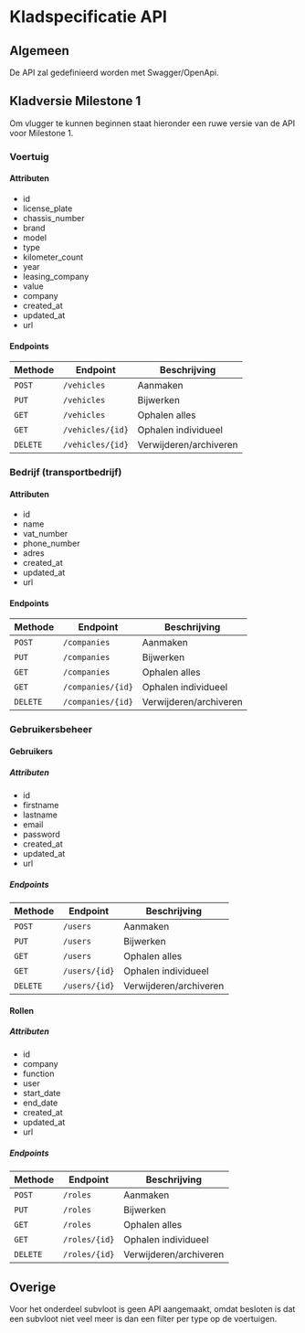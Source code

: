 # Kladspecificatie API

## Algemeen

De API zal gedefinieerd worden met Swagger/OpenApi.

## Kladversie Milestone 1

Om vlugger te kunnen beginnen staat hieronder een ruwe versie van de API voor Milestone 1.

### Voertuig

#### Attributen
- id
- license_plate
- chassis_number
- brand
- model
- type
- kilometer_count
- year
- leasing_company
- value
- company
- created_at
- updated_at
- url

#### Endpoints

| Methode  | Endpoint         | Beschrijving           |
|----------|------------------|------------------------|
| `POST`   | `/vehicles`      | Aanmaken               |
| `PUT`    | `/vehicles`      | Bijwerken              |
| `GET`    | `/vehicles`      | Ophalen alles          |
| `GET`    | `/vehicles/{id}` | Ophalen individueel    |
| `DELETE` | `/vehicles/{id}` | Verwijderen/archiveren |

### Bedrijf (transportbedrijf)

#### Attributen

- id
- name
- vat_number
- phone_number
- adres
- created_at
- updated_at
- url

#### Endpoints

| Methode  | Endpoint          | Beschrijving           |
|----------|-------------------|------------------------|
| `POST`   | `/companies`      | Aanmaken               |
| `PUT`    | `/companies`      | Bijwerken              |
| `GET`    | `/companies`      | Ophalen alles          |
| `GET`    | `/companies/{id}` | Ophalen individueel    |
| `DELETE` | `/companies/{id}` | Verwijderen/archiveren |

### Gebruikersbeheer

#### Gebruikers

##### Attributen

- id
- firstname
- lastname
- email
- password
- created_at
- updated_at
- url

##### Endpoints

| Methode  | Endpoint      | Beschrijving           |
|----------|---------------|------------------------|
| `POST`   | `/users`      | Aanmaken               |
| `PUT`    | `/users`      | Bijwerken              |
| `GET`    | `/users`      | Ophalen alles          |
| `GET`    | `/users/{id}` | Ophalen individueel    |
| `DELETE` | `/users/{id}` | Verwijderen/archiveren |

#### Rollen

##### Attributen

- id
- company
- function
- user
- start_date
- end_date
- created_at
- updated_at
- url

##### Endpoints

| Methode  | Endpoint      | Beschrijving           |
|----------|---------------|------------------------|
| `POST`   | `/roles`      | Aanmaken               |
| `PUT`    | `/roles`      | Bijwerken              |
| `GET`    | `/roles`      | Ophalen alles          |
| `GET`    | `/roles/{id}` | Ophalen individueel    |
| `DELETE` | `/roles/{id}` | Verwijderen/archiveren |


## Overige

Voor het onderdeel subvloot is geen API aangemaakt, omdat besloten is dat een subvloot
niet veel meer is dan een filter per type op de voertuigen.